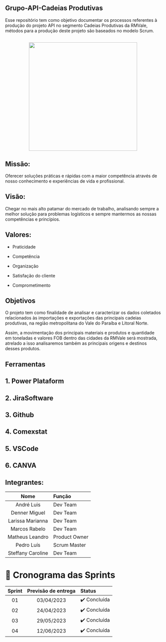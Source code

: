 ## Grupo-API-Cadeias Produtivas
Esse repositório tem como objetivo documentar os processos referentes à produção do projeto API no segmento Cadeias Produtivas da RMVale, métodos para a produção deste projeto são baseados no modelo Scrum.

 ## 
   <div align="center">
<img src="https://github.com/PedroLouis/ProjetoAPI-Grupo1/assets/129632721/449702e2-cd98-4488-bb20-ae4c2c7bf655" width="350px" />
</div>

## Missão:
Oferecer soluções práticas e rápidas com a maior competência através de nosso conhecimento e experiências de vida e profissional. 

## Visão:
Chegar no mais alto patamar do mercado de trabalho, analisando sempre a melhor solução para problemas logísticos e sempre mantermos as nossas competências e princípios.

## Valores:
- Praticidade

- Competência 

- Organização 

- Satisfação do cliente 

- Comprometimento

## Objetivos
O projeto tem como finalidade de analisar e caracterizar os dados coletados relacionados às importações e exportações das principais cadeias produtivas, na
região metropolitana do Vale do Paraíba e Litoral Norte.

Assim, a movimentação dos principais materiais e produtos e quantidade em toneladas e valores FOB dentro das cidades da RMVale será mostrada, atrelado a isso
analisaremos também as principais origens e destinos desses produtos.

## Ferramentas

## 1. Power Plataform

## 2. JiraSoftware

## 3. Github

## 4. Comexstat

## 5. VSCode

## 6. CANVA

## Integrantes:

|    Nome     | Função    
|:-----------: |:------|
| André Luis | Dev Team | 
| Denner Miguel | Dev Team | 
| Larissa Marianna | Dev Team |
| Marcos Rabelo | Dev Team | 
| Matheus Leandro | Product Owner | 
| Pedro Luís | Scrum Master | 
| Steffany Caroline | Dev Team | 

<span id="cronograma-das-sprints">

# 📆 Cronograma das Sprints

<div align="center">

| Sprint | Previsão de entrega | Status           |
|:--:|:----------:|:-------------------|
| 01 | 03/04/2023 | ✔️ Concluída    |
| 02 | 24/04/2023 | ✔️ Concluída    |
| 03 | 29/05/2023 | ✔️ Concluída |
| 04 | 12/06/2023 | ✔️ Concluída |